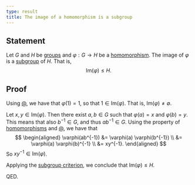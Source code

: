 ```yaml
---
type: result
title: The image of a homomorphism is a subgroup
---
```


## Statement

Let $G$ and $H$ be [groups](@group) and $\varphi: G \to H$ be a [homomorphism](@group-homomorphism). The image of $\varphi$ is a [subgroup](@subgroup) of $H$. That is, $$ \text{Im}(\varphi) \le H.$$

## Proof

Using [@](@homomorphisms-preserve-identity), we have that $\varphi(1) = 1$, so that $1 \in \text{Im}(\varphi)$. That is, $\text{Im}(\varphi) \neq \emptyset$.

Let $x,y \in \text{Im}(\varphi)$. Then there exist $a,b \in G$ such that $\varphi(a) = x$ and $\varphi(b) = y$. This means that also $b^{-1} \in G$, and thus $ab^{-1} \in G$. Using the property of [homomorphisms](@group-homomorphism) and [@](@homomorphisms-preserve-powers), we have that $$ \begin{aligned} \varphi(ab^{-1}) &= \varphi(a) \varphi(b^{-1}) \\ &= \varphi(a) \varphi(b)^{-1} \\ &= xy^{-1}. \end{aligned} $$ So $xy^{-1} \in \text{Im}(\varphi)$.

Applying the [subgroup criterion](@subgroup-criterion), we conclude that $\text{Im}(\varphi) \le H$.

QED.
